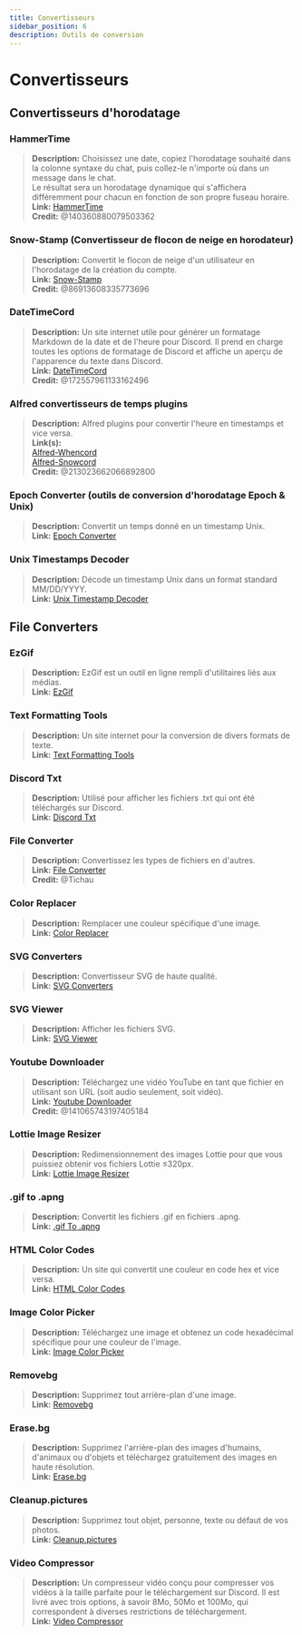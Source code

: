 ```yaml
---
title: Convertisseurs
sidebar_position: 6
description: Outils de conversion
---
```


# Convertisseurs
## Convertisseurs d'horodatage 
### HammerTime
> __Description:__ Choisissez une date, copiez l'horodatage souhaité dans la colonne syntaxe du chat, puis collez-le n'importe où dans un message dans le chat.   <br/>
Le résultat sera un horodatage dynamique qui s'affichera différemment pour chacun en fonction de son propre fuseau horaire.   <br/>
__Link:__ [HammerTime](https://hammertime.djdavid98.art/)   <br/>
__Credit:__ @140360880079503362

### Snow-Stamp (Convertisseur de flocon de neige en horodateur) 
> __Description:__ Convertit le flocon de neige d'un utilisateur en l'horodatage de la création du compte.   <br/>
__Link:__ [Snow-Stamp](https://snowsta.mp/)   <br/>
__Credit:__ @86913608335773696

### DateTimeCord 
> __Description:__ Un site internet utile pour générer un formatage Markdown de la date et de l'heure pour Discord. Il prend en charge toutes les options de formatage de Discord et affiche un aperçu de l'apparence du texte dans Discord.   <br/>
__Link:__ [DateTimeCord](https://datetimecord.rauf.wtf/)  <br/>
__Credit:__ @172557961133162496

### Alfred convertisseurs de temps plugins
> __Description:__ Alfred plugins pour convertir l'heure en timestamps et vice versa.   <br/>
__Link(s):__   <br/>
[Alfred-Whencord](https://github.com/HilbertGilbertson/alfred-whencord)   <br/>
[Alfred-Snowcord](https://github.com/HilbertGilbertson/alfred-snowcord)   <br/>
__Credit:__ @213023662066892800

### Epoch Converter (outils de conversion d'horodatage Epoch & Unix)
> __Description:__ Convertit un temps donné en un timestamp Unix.   <br/>
__Link:__ [Epoch Converter](https://www.epochconverter.com/) 

### Unix Timestamps Decoder
> __Description:__ Décode un timestamp Unix dans un format standard MM/DD/YYYY.   <br/>
__Link:__ [Unix Timestamp Decoder](https://www.unixtimestamp.com/)

## File Converters 

### EzGif
> __Description:__ EzGif est un outil en ligne rempli d'utilitaires liés aux médias.  <br/>
__Link:__ [EzGif](https://ezgif.com)

### Text Formatting Tools
> __Description:__ Un site internet pour la conversion de divers formats de texte.   <br/>
__Link:__ [Text Formatting Tools](http://www.unit-conversion.info/texttools/)

### Discord Txt
> __Description:__ Utilisé pour afficher les fichiers .txt qui ont été téléchargés sur Discord.   <br/>
__Link:__ [Discord Txt](https://txt.discord.website/)

### File Converter
> __Description:__ Convertissez les types de fichiers en d'autres.   <br/>
__Link:__ [File Converter](https://github.com/Tichau/FileConverter)   <br/>
__Credit:__ @Tichau

### Color Replacer
> __Description:__ Remplacer une couleur spécifique d'une image.  <br/>
__Link:__ [Color Replacer](https://www2.lunapic.com/editor/?action=replace-color)

### SVG Converters
> __Description:__ Convertisseur SVG de haute qualité.  <br/>
__Link:__ [SVG Converters](https://picsvg.com/)

### SVG Viewer
> __Description:__ Afficher les fichiers SVG.   <br/>
__Link:__ [SVG Viewer](https://www.svgviewer.dev/)

### Youtube Downloader
> __Description:__ Téléchargez une vidéo YouTube en tant que fichier en utilisant son URL (soit audio seulement, soit vidéo). <br/>
__Link:__ [Youtube Downloader](http://youtube.tpcstld.me/) <br/>
__Credit:__ @141065743197405184

### Lottie Image Resizer
> __Description:__ Redimensionnement des images Lottie pour que vous puissiez obtenir vos fichiers Lottie ≤320px.   <br/>
__Link:__ [Lottie Image Resizer](https://lottieresizer.tech/)

### .gif to .apng
> __Description:__ Convertit les fichiers .gif en fichiers .apng.   <br/>
__Link:__ [.gif To .apng](https://www.freeconvert.com/convert/gif-to-apng)

### HTML Color Codes
> __Description:__ Un site qui convertit une couleur en code hex et vice versa.   <br/>
__Link:__ [HTML Color Codes](https://htmlcolorcodes.com/)

### Image Color Picker
> __Description:__ Téléchargez une image et obtenez un code hexadécimal spécifique pour une couleur de l'image.   <br/>
__Link:__ [Image Color Picker](https://imagecolorpicker.com/)

### Removebg
 > __Description:__ Supprimez tout arrière-plan d'une image.   <br/>
 __Link:__ [Removebg](https://www.remove.bg/upload)

### Erase.bg
> __Description:__ Supprimez l'arrière-plan des images d'humains, d'animaux ou d'objets et téléchargez gratuitement des images en haute résolution.   <br/>
__Link:__ [Erase.bg](https://www.erase.bg/)

### Cleanup.pictures
> __Description:__ Supprimez tout objet, personne, texte ou défaut de vos photos.   <br/>
__Link:__ [Cleanup.pictures](https://cleanup.pictures/)

### Video Compressor
> __Description:__ Un compresseur vidéo conçu pour compresser vos vidéos à la taille parfaite pour le téléchargement sur Discord. Il est livré avec trois options, à savoir 8Mo, 50Mo et 100Mo, qui correspondent à diverses restrictions de téléchargement.   <br/>
__Link:__ [Video Compressor](https://8mb.video/)

